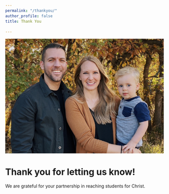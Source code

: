 ```yaml
---
permalink: "/thankyou/"
author_profile: false
title: Thank You

---
```

![](/assets/images/2020-stapleton-fam-md.png)

# Thank you for letting us know!

We are grateful for your partnership in reaching students for Christ.